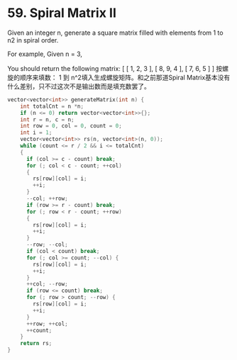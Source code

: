 # 59. Spiral Matrix II
Given an integer n, generate a square matrix filled with elements from 1 to n2 in spiral order.

For example,
Given n = 3,

You should return the following matrix:
[
 [ 1, 2, 3 ],
 [ 8, 9, 4 ],
 [ 7, 6, 5 ]
]
按螺旋的顺序来填数： 1 到 n^2填入生成螺旋矩阵。和之前那道Spiral Matrix基本没有什么差别，只不过这次不是输出数而是填充数罢了。
```cpp
vector<vector<int>> generateMatrix(int n) {
    int totalCnt = n *n;
    if (n <= 0) return vector<vector<int>>{};
    int r = n, c = n;
    int row = 0, col = 0, count = 0;
    int i = 1;
    vector<vector<int>> rs(n, vector<int>(n, 0));
    while (count <= r / 2 && i <= totalCnt)
    {
      if (col >= c - count) break;
      for (; col < c - count; ++col)
      {
        rs[row][col] = i;
        ++i;
      }
      --col; ++row;
      if (row >= r - count) break;
      for (; row < r - count; ++row)
      {
        rs[row][col] = i;
        ++i;
      }
      --row; --col;
      if (col < count) break;
      for (; col >= count; --col) {
        rs[row][col] = i;
        ++i;
      }
      ++col; --row;
      if (row <= count) break;
      for (; row > count; --row) {
        rs[row][col] = i;
        ++i;
      }
      ++row; ++col;
      ++count;
    }
    return rs;
}
```
